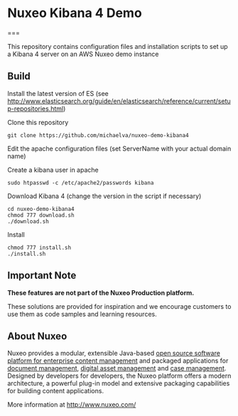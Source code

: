 # Nuxeo Kibana 4 Demo
===

This repository contains configuration files and installation scripts to set up a Kibana 4 server on an AWS Nuxeo demo instance

## Build

Install the latest version of ES (see http://www.elasticsearch.org/guide/en/elasticsearch/reference/current/setup-repositories.html)

Clone this repository 

```
git clone https://github.com/michaelva/nuxeo-demo-kibana4
```

Edit the apache configuration files (set ServerName with your actual domain name)

Create a kibana user in apache

```
sudo htpasswd -c /etc/apache2/passwords kibana
```

Download Kibana 4 (change the version in the script if necessary)

```
cd nuxeo-demo-kibana4
chmod 777 download.sh
./download.sh
```

Install

```
chmod 777 install.sh
./install.sh
```


## Important Note

**These features are not part of the Nuxeo Production platform.**

These solutions are provided for inspiration and we encourage customers to use them as code samples and learning resources.

## About Nuxeo

Nuxeo provides a modular, extensible Java-based [open source software platform for enterprise content management](http://www.nuxeo.com/en/products/ep) and packaged applications for [document management](http://www.nuxeo.com/en/products/document-management), [digital asset management](http://www.nuxeo.com/en/products/dam) and [case management](http://www.nuxeo.com/en/products/case-management). Designed by developers for developers, the Nuxeo platform offers a modern architecture, a powerful plug-in model and extensive packaging capabilities for building content applications.

More information at <http://www.nuxeo.com/>
